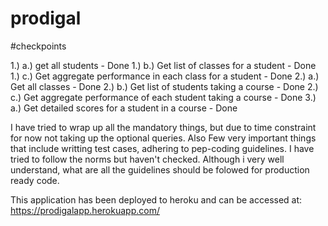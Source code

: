 # prodigal

#checkpoints

1.) a.) get all students -  Done
1.) b.) Get list of classes for a student - Done
1.) c.) Get aggregate performance in each class for a student - Done
2.) a.) Get all classes - Done
2.) b.) Get list of students taking a course - Done
2.) c.) Get aggregate performance of each student taking a course - Done
3.) a.) Get detailed scores for a student in a course - Done


I have tried to wrap up all the mandatory things, but due to time constraint for now not taking up the optional queries.
Also Few very important things that include writting test cases, adhering to pep-coding guidelines. I have tried to follow the norms but haven't checked. Although i very well understand,
what are all the guidelines should be folowed for production ready code.

This application has been deployed to heroku and can be accessed at:  https://prodigalapp.herokuapp.com/
